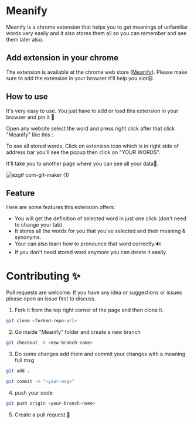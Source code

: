 # Meanify 

Meanify is a chrome extension that helps you to get meanings of unfamiliar words very easily and it also stores them all so you can remember and see them later also.

## Add extension in your chrome

The extension is available at the chrome web store ([Meanify]()). Please make sure to add the extension in your browser it'll help you alot😃.

## How to use

It's very easy to use. You just have to add or load this extension in your browser and pin it 📌

Open any website select the word and press right click after that click "Meanify" like this :

To see all stored words, Click on extension icon which is in right side of address bar you'll see the popup then click on "YOUR WORDS".

It'll take you to another page where you can see all your data📕.

![ezgif com-gif-maker (1)](https://user-images.githubusercontent.com/76878117/142830518-ac842037-e5c4-481e-8f74-1946e1ee2027.gif)

## Feature

Here are some features this extension offers:
<ul>
  <li>You will get the definition of selected word in just one click (don't need to change your tab).</li>
  <li>It stores all the words for you that you've selected and their meaning & synonyms.</li>
  <li>Your can also learn how to pronounce that word correctly.🔊</li>
  <li>If you don't need stored word anymore you can delete it easily.</li>
</ul>

# Contributing ✨

Pull requests are welcome. If you have any idea or suggestions or issues please open an issue first to discuss.

1) Fork it from the top right corner of the page and then clone it.
```bash
git clone <forked-repo-url>
```

2) Go inside "Meanify" folder and create a new branch
```bash
git checkout -b <new-branch-name>
```

3) Do some changes add them and commit your changes with a meaning full msg
 ```bash
git add .
```
```bash
git commit -m "<your-msg>"
```

4) push your code
```bash
git push origin <your-branch-name>
```

5) Create a pull request.🥳
